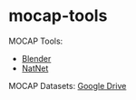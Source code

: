 # mocap-tools

MOCAP Tools:
 * [Blender](https://github.com/roboticslab-uc3m/mocap-tools/tree/master/blender)
 * [NatNet](https://github.com/roboticslab-uc3m/mocap-tools/tree/master/natnet)

MOCAP Datasets: [Google Drive](https://drive.google.com/drive/folders/1QRin71083aNa0jIDcXIBoSTAI2zFKBtt?usp=sharing)
